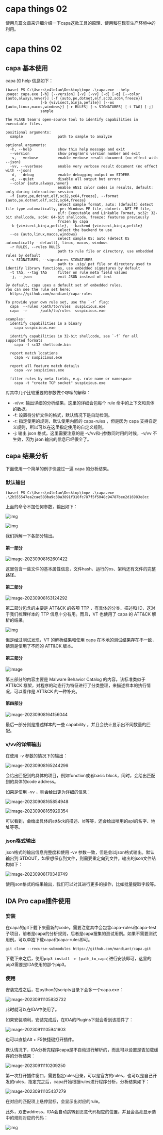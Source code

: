 # capa things 02


使用几篇文章来详细介绍一下capa这款工具的原理、使用和在现实生产环境中的利用。

<!--more-->

# capa thins 02

## capa 基本使用

capa 的 help 信息如下：
```shell
(base) PS C:\Users\v4le1an\Desktop\tmp> .\capa.exe --help
usage: capa.exe [-h] [--version] [-v] [-vv] [-d] [-q] [--color {auto,always,never}] [-f {auto,pe,dotnet,elf,sc32,sc64,freeze}]
                [-b {vivisect,binja,pefile}] [--os {auto,linux,macos,windows}] [-r RULES] [-s SIGNATURES] [-t TAG] [-j]
                sample

The FLARE team's open-source tool to identify capabilities in executable files.

positional arguments:
  sample                path to sample to analyze

optional arguments:
  -h, --help            show this help message and exit
  --version             show program's version number and exit
  -v, --verbose         enable verbose result document (no effect with --json)
  -vv, --vverbose       enable very verbose result document (no effect with --json)
  -d, --debug           enable debugging output on STDERR
  -q, --quiet           disable all output but errors
  --color {auto,always,never}
                        enable ANSI color codes in results, default: only during interactive session
  -f {auto,pe,dotnet,elf,sc32,sc64,freeze}, --format {auto,pe,dotnet,elf,sc32,sc64,freeze}
                        select sample format, auto: (default) detect file type automatically, pe: Windows PE file, dotnet: .NET PE file,
                        elf: Executable and Linkable Format, sc32: 32-bit shellcode, sc64: 64-bit shellcode, freeze: features previously
                        frozen by capa
  -b {vivisect,binja,pefile}, --backend {vivisect,binja,pefile}
                        select the backend to use
  --os {auto,linux,macos,windows}
                        select sample OS: auto (detect OS automatically - default), linux, macos, windows
  -r RULES, --rules RULES
                        path to rule file or directory, use embedded rules by default
  -s SIGNATURES, --signatures SIGNATURES
                        path to .sig/.pat file or directory used to identify library functions, use embedded signatures by default
  -t TAG, --tag TAG     filter on rule meta field values
  -j, --json            emit JSON instead of text

By default, capa uses a default set of embedded rules.
You can see the rule set here:
  https://github.com/mandiant/capa-rules

To provide your own rule set, use the `-r` flag:
  capa  --rules /path/to/rules  suspicious.exe
  capa  -r      /path/to/rules  suspicious.exe

examples:
  identify capabilities in a binary
    capa suspicious.exe

  identify capabilities in 32-bit shellcode, see `-f` for all supported formats
    capa -f sc32 shellcode.bin

  report match locations
    capa -v suspicious.exe

  report all feature match details
    capa -vv suspicious.exe

  filter rules by meta fields, e.g. rule name or namespace
    capa -t "create TCP socket" suspicious.exe
```

对其中几个比较重要的参数做个啰嗦的解释：
- -v/vv: 输出详细的分析结果，这里的详细会包每个 rule 命中的上下文和具体的数据。
- -f: 设置待分析文件的格式，默认情况下是自动检测。
- -r: 指定使用的规则，默认使用内嵌的 capa-rules ，但是因为 capa 支持自定义规则，所以可以在这里指定使用的自定义规则。
- -j: 输出 json 格式。这里需要注意的是 -v/vv和-j参数同时用的时候，-v/vv 不生效，因为 json 输出的信息已经很全了。

## capa 结果分析

下面使用一个简单的例子快速过一遍 capa 的分析结果。

### 默认输出

```shell
(base) PS C:\Users\v4le1an\Desktop\tmp> .\capa.exe .\2b555547ea2cae583ba9c38a3891f316fc787f5f5048c94787bee2d16983e8cc
```

上面的命令不加任何参数，输出如下：

![img](https://raw.githubusercontent.com/AlexsanderShaw/BlogImages/main/img/2023/202309081628941.png)

![img](https://raw.githubusercontent.com/AlexsanderShaw/BlogImages/main/img/2023/202309081629562.png)

我们拆解一下各部分输出。

#### 第一部分

![image-20230908162601422](https://raw.githubusercontent.com/AlexsanderShaw/BlogImages/main/img/2023/202309081626514.png)

这里包含一些文件的基本属性信息，文件hash、运行的os、架构还有文件的完整路径。

#### 第二部分

![image-20230908163124292](https://raw.githubusercontent.com/AlexsanderShaw/BlogImages/main/img/2023/202309081631391.png)

第二部分包含的主要是 ATT&CK 的各项 TTP ，有具体的分类、描述和 ID，这对于我们梳理样本的 TTP 信息十分有用。而且，VT 也使用了 capa 的 ATT&CK 解析的结果。

![img](https://raw.githubusercontent.com/AlexsanderShaw/BlogImages/main/img/2023/202309081635734.png)

但是经过测试发现，VT 的解析结果和使用 capa 在本地的测试结果存在不一致，猜测是使用了不同的 ATT&CK 版本。

#### 第三部分

![image](https://raw.githubusercontent.com/AlexsanderShaw/BlogImages/main/img/2023/202309081643361.png)

第三部分的内容主要是 Malware Behavior Catalog 的内容，该标准类似于 ATT&CK 框架，对程序的动态行为特征进行了分类整理，来描述样本的执行情况，可以看作是 ATT&CK 的一种补充。

#### 第四部分

![image-20230908164156044](https://raw.githubusercontent.com/AlexsanderShaw/BlogImages/main/img/2023/202309081641156.png)

最后一部分则是描述样本的一些 capability ，并且会统计显示出不同数量的匹配。

### v/vv的详细输出

在使用 -v 参数的情况下的输出：

![image-20230908165244296](https://raw.githubusercontent.com/AlexsanderShaw/BlogImages/main/img/2023/202309081652408.png)

会给出匹配到的具体的项目，例如function或者basic block，同时，会给出匹配到的具体的code address。

如果是使用 -vv ，则会给出更为详细的信息：

![image-20230908165854948](https://raw.githubusercontent.com/AlexsanderShaw/BlogImages/main/img/2023/202309081658070.png)

![image-20230908165929354](https://raw.githubusercontent.com/AlexsanderShaw/BlogImages/main/img/2023/202309081659628.png)

可以看到，会给出具体的att&ck的描述、id等等，还会给出嗲用的api的名字、地址等等。

### json格式输出

json格式的输出信息完整度和使用 -vv 参数一致，但是会以json格式输出，默认输出到 STDOUT，如果想保存到文件，则需要重定向到文件。输出的json文件结构如下：

![image-20230908170349749](https://raw.githubusercontent.com/AlexsanderShaw/BlogImages/main/img/2023/202309081703893.png)

使用json格式的结果输出，我们可以对其进行更多的操作，比如批量提取字段等。

## IDA Pro capa插件使用

### 安装

在capa的git下载下来最新的code，需要注意其中会包含capa-rules和capa-test子项目，前者是capa的分析规则，后者是capa搜集的测试用例。如果不需要测试用例，可以单独下载capa和capa-rules即可。

```shell
git clone --recurse-submodules https://github.com/mandiant/capa.git
```

下载下来之后，使用`pip3 install -e [path_to_capa]`进行安装即可，这里的pip3需要是IDA使用的那个pip3。

### 使用

安装完成之后，在python的scripts目录下会多一个capa.exe：

![image-20230911105832732](https://raw.githubusercontent.com/AlexsanderShaw/BlogImages/main/img/2023/202309111058848.png)

此时就可以在IDA中使用了。

如果安装顺利，安装完成后，在IDA的Plugins下就会看到该插件了：

![image-20230911105941903](https://raw.githubusercontent.com/AlexsanderShaw/BlogImages/main/img/2023/202309111059029.png)

也可以直接Alt + F5快捷键打开插件。

默认情况下，IDA分析完程序capa是不自动进行解析的，而且可以设置是否加载缓存的分析结果：

![image-20230911110209250](https://raw.githubusercontent.com/AlexsanderShaw/BlogImages/main/img/2023/202309111102380.png)

第一次打开插件窗口，需要指定rules目录，可以是官方的rules，也可以是自己开发的rules，指定完之后，capa开始根据rules进行程序分析，分析结果如下：

![image-20230911105437279](https://raw.githubusercontent.com/AlexsanderShaw/BlogImages/main/img/2023/202309111054317.png)

在对应的匹配项上悬停鼠标，会显示出对应的rule。

此外，双击address，IDA会自动跳转到恶意代码相应的位置，并且会高亮显示选中的规则对应的代码：

![img](https://raw.githubusercontent.com/AlexsanderShaw/BlogImages/main/img/2023/202309111104319.png)




